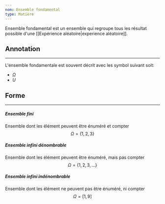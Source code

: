 ```yaml
---
nom: Ensemble fondamental
type: Matière
---
```

Ensemble fondamental est un ensemble qui regroupe tous les résultat possible d'une [[Expérience aléatoire|experience aléatoire]].

## Annotation
---
L'ensemble fondamentale est souvent décrit avec les symbol suivant soit:
- $\Omega$
- $U$

## Forme
---
##### Ensemble fini
Ensemble dont les élément peuvent être énuméré et compter
$$\Omega = \{1,2,3\}$$

##### Ensemble infini dénombrable
Ensemble dont les élément peuvent être énuméré, mais pas compter
$$\Omega = \{1,2,3,\dots\}$$

##### Ensemble infini indénombrable
Ensemble dont les élément ne peuvent pas être énuméré, ni compter
$$\Omega = [1,9]$$